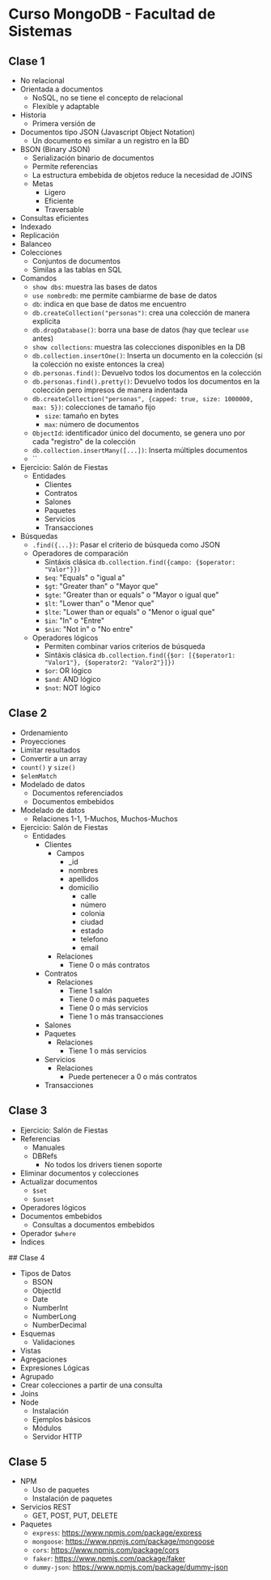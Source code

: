 # Curso MongoDB - Facultad de Sistemas

## Clase 1

- No relacional
- Orientada a documentos
  - NoSQL, no se tiene el concepto de relacional
  - Flexible y adaptable
- Historia
  - Primera versión de
- Documentos tipo JSON (Javascript Object Notation)
  - Un documento es similar a un registro en la BD
- BSON (Binary JSON)
  - Serialización binario de documentos
  - Permite referencias
  - La estructura embebida de objetos reduce la necesidad de JOINS
  - Metas
    - Ligero
    - Eficiente
    - Traversable
- Consultas eficientes
- Indexado
- Replicación
- Balanceo
- Colecciones
  - Conjuntos de documentos
  - Similas a las tablas en SQL
- Comandos
  - `show dbs`: muestra las bases de datos
  - `use nombredb`: me permite cambiarme de base de datos
  - `db`: indica en que base de datos me encuentro
  - `db.createCollection("personas")`: crea una colección de manera explícita
  - `db.dropDatabase()`: borra una base de datos (hay que teclear `use` antes)
  - `show collections`: muestra las colecciones disponibles en la DB
  - `db.collection.insertOne()`: Inserta un documento en la colección (si la colección no existe entonces la crea)
  - `db.personas.find()`: Devuelvo todos los documentos en la colección
  - `db.personas.find().pretty()`: Devuelvo todos los documentos en la colección pero impresos de manera indentada
  - `db.createCollection("personas", {capped: true, size: 1000000, max: 5})`: colecciones de tamaño fijo
    - `size`: tamaño en bytes
    - `max`: número de documentos
  - `ObjectId`: identificador único del documento, se genera uno por cada "registro" de la colección
  - `db.collection.insertMany([...])`: Inserta múltiples documentos
  - ``
- Ejercicio: Salón de Fiestas
  - Entidades
    - Clientes
    - Contratos
    - Salones
    - Paquetes
    - Servicios
    - Transacciones
- Búsquedas
  - `.find({...})`: Pasar el criterio de búsqueda como JSON
  - Operadores de comparación
    - Sintáxis clásica `db.collection.find({campo: {$operator: "Valor"}})`
    - `$eq`: "Equals" o "igual a"
    - `$gt`: "Greater than" o "Mayor que"
    - `$gte`: "Greater than or equals" o "Mayor o igual que"
    - `$lt`: "Lower than" o "Menor que"
    - `$lte`: "Lower than or equals" o "Menor o igual que"
    - `$in`: "In" o "Entre"
    - `$nin`: "Not in" o "No entre"
  - Operadores lógicos
    - Permiten combinar varios criterios de búsqueda
    - Sintáxis clásica `db.collection.find({$or: [{$operator1: "Valor1"}, {$operator2: "Valor2"}]})`
    - `$or`: OR lógico
    - `$and`: AND lógico
    - `$not`: NOT lógico

## Clase 2

- Ordenamiento
- Proyecciones
- Limitar resultados
- Convertir a un array
- `count()` y `size()`
- `$elemMatch`
- Modelado de datos
  - Documentos referenciados
  - Documentos embebidos
- Modelado de datos
  - Relaciones 1-1, 1-Muchos, Muchos-Muchos
- Ejercicio: Salón de Fiestas
  - Entidades
    - Clientes
      - Campos
        - _id
        - nombres
        - apellidos
        - domicilio
          - calle
          - número
          - colonia
          - ciudad
          - estado
          - telefono
          - email
      - Relaciones
        - Tiene 0 o más contratos
    - Contratos
      - Relaciones
        - Tiene 1 salón
        - Tiene 0 o más paquetes
        - Tiene 0 o más servicios
        - Tiene 1 o más transacciones
    - Salones
    - Paquetes
      - Relaciones
        - Tiene 1 o más servicios
    - Servicios
      - Relaciones
        - Puede pertenecer a 0 o más contratos
    - Transacciones

## Clase 3

- Ejercicio: Salón de Fiestas
- Referencias
  - Manuales
  - DBRefs
    - No todos los drivers tienen soporte
- Eliminar documentos y colecciones
- Actualizar documentos
  - `$set`
  - `$unset`
- Operadores lógicos
- Documentos embebidos
  - Consultas a documentos embebidos
- Operador `$where`
- Índices

## Clase 4

- Tipos de Datos
  - BSON
  - ObjectId
  - Date
  - NumberInt
  - NumberLong
  - NumberDecimal
- Esquemas
  - Validaciones
- Vistas
- Agregaciones
- Expresiones Lógicas
- Agrupado
- Crear colecciones a partir de una consulta
- Joins
- Node
  - Instalación
  - Ejemplos básicos
  - Módulos
  - Servidor HTTP

## Clase 5

- NPM
  - Uso de paquetes
  - Instalación de paquetes
- Servicios REST
  - GET, POST, PUT, DELETE
- Paquetes
  - `express`: <https://www.npmjs.com/package/express>
  - `mongoose`: <https://www.npmjs.com/package/mongoose>
  - `cors`: <https://www.npmjs.com/package/cors>
  - `faker`: <https://www.npmjs.com/package/faker>
  - `dummy-json`: <https://www.npmjs.com/package/dummy-json>